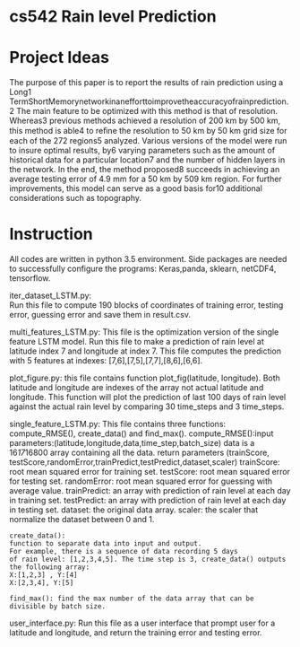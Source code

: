 # cs542 Rain level Prediction

# Project Ideas
The purpose of this paper is to report the results of rain prediction using a Long1 TermShortMemorynetworkinanefforttoimprovetheaccuracyofrainprediction.2 The main feature to be optimized with this method is that of resolution. Whereas3 previous methods achieved a resolution of 200 km by 500 km, this method is able4 to reﬁne the resolution to 50 km by 50 km grid size for each of the 272 regions5 analyzed. Various versions of the model were run to insure optimal results, by6 varying parameters such as the amount of historical data for a particular location7 and the number of hidden layers in the network. In the end, the method proposed8 succeeds in achieving an average testing error of 4.9 mm for a 50 km by 509 km region. For further improvements, this model can serve as a good basis for10 additional considerations such as topography.


# Instruction
All codes are written in python 3.5 environment. Side packages are needed to successfully configure the programs: Keras,panda, sklearn, netCDF4, tensorflow.

iter_dataset_LSTM.py:  
	Run this file to compute 190 blocks of coordinates of training error, testing error, guessing error and save them in result.csv.

multi_features_LSTM.py: 
	This file is the optimization version of the single feature LSTM model. Run this file to make a prediction of rain level at latitude index 7 and longitude at index 7. This file computes the prediction with 5 features at indexes: [7,6],[7,5],[7,7],[8,6],[6,6].

plot_figure.py: 
	this file contains function plot_fig(latitude, longitude). Both latitude and longitude are indexes of the array not actual latitude and longitude. This function will plot the prediction of last 100 days of rain level against the actual rain level by comparing 30 time_steps and 3 time_steps.

single_feature_LSTM.py: 
	This file contains three functions: compute_RMSE(), create_data() and find_max().
	compute_RMSE():input parameters:(latitude,longitude,data,time_step,batch_size)
	data is a 16*17*16800 array containing all the data.
	return parameters (trainScore, testScore,randomError,trainPredict,testPredict,dataset,scaler)
	trainScore: root mean squared error for training set.
	testScore: root mean squared error for testing set.
	randomError: root mean squared error for guessing with average value.
	trainPredict: an array with prediction of rain level at each day in training set.
	testPredict: an array with prediction of rain level at each day in testing set.
	dataset: the original data array.
	scaler: the scaler that normalize the dataset between 0 and 1.  

	create_data():
	function to separate data into input and output.
	For example, there is a sequence of data recording 5 days
	of rain level: [1,2,3,4,5]. The time step is 3, create_data() outputs
	the following array:
	X:[1,2,3] , Y:[4]
	X:[2,3,4], Y:[5]

	find_max(): find the max number of the data array that can be divisible by batch size.

user_interface.py:
	Run this file as  a user interface that prompt user for a latitude and longitude, and return the training error and testing error.

